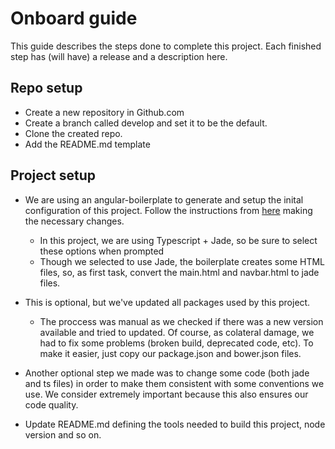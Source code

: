 # Onboard guide

This guide describes the steps done to complete this project. Each finished step has (will have) a release and a description here.


## Repo setup

- Create a new repository in Github.com
- Create a branch called develop and set it to be the default.
- Clone the created repo.
- Add the README.md template


## Project setup

- We are using an angular-boilerplate to generate and setup the inital configuration of this project. Follow the instructions from [here](https://www.npmjs.com/package/generator-angular-boilerplate) making the necessary changes.
  - In this project, we are using Typescript + Jade, so be sure to select these options when prompted
  - Though we selected to use Jade, the boilerplate creates some HTML files, so, as first task, convert the main.html and navbar.html to jade files.

- This is optional, but we've updated all packages used by this project.
  - The proccess was manual as we checked if there was a new version available and tried to updated. Of course, as colateral damage, we had to fix some problems (broken build, deprecated code, etc). To make it easier, just copy our package.json and bower.json files.

- Another optional step we made was to change some code (both jade and ts files) in order to make them consistent with some conventions we use. We consider extremely important because this also ensures our code quality.

- Update README.md defining the tools needed to build this project, node version and so on.
